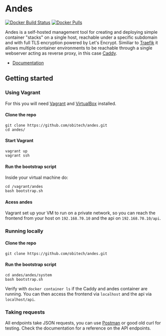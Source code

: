 # Andes
[![Docker Build Status](https://img.shields.io/docker/build/obitech/andes.svg)](https://hub.docker.com/r/obitech/andes/builds/) [![Docker Pulls](https://img.shields.io/docker/pulls/obitech/andes.svg)](https://hub.docker.com/r/obitech/andes/)

Andes is a self-hosted management tool for creating and deploying simple container "stacks" on a single host, reachable under a specific subdomain and with full TLS encryption powered by Let's Encrypt. Similiar to [Traefik](https://traefik.io) it allows multiple container environments to be reachable through a single webserver acting as reverse proxy, in this case [Caddy](https://gocaddy.com).

* [Documentation](https://obitech.github.io/andes/)

## Getting started
### Using Vagrant
For this you will need [Vagrant](https://www.vagrantup.com/downloads.html) and [VirtualBox](https://www.virtualbox.org/wiki/Downloads) installed.

#### Clone the repo
```
git clone https://github.com/obitech/andes.git
cd andes/
```
#### Start Vagrant
```
vagrant up
vagrant ssh
```
#### Run the bootstrap script
Inside your virtual machine do:

```
cd /vagrant/andes
bash bootstrap.sh
```
#### Acess andes
Vagrant set up your VM to run on a private network, so you can reach the frontend from your host on ``192.168.70.10`` and the api on ``192.168.70.10/api``. 

### Running locally
#### Clone the repo
```
git clone https://github.com/obitech/andes.git
``` 

#### Run the bootstrap script
```
cd andes/andes/system
bash bootstrap.sh
```

Verify with ``docker container ls`` if the Caddy and andes container are running. You can then access the frontend via ``localhost`` and the api via ``localhost/api``.

### Taking requests
All endpoints take JSON requests, you can use [Postman](https://www.getpostman.com/) or good old curl for testing. Check the documentation for a reference on the API endpoints.